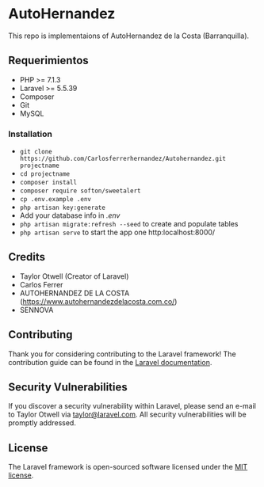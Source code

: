 # AutoHernandez 
This repo is implementaions of AutoHernandez de la Costa (Barranquilla).

## Requerimientos
* PHP >= 7.1.3
* Laravel >= 5.5.39
* Composer
* Git
* MySQL

### Installation ###

* `git clone https://github.com/Carlosferrerhernandez/Autohernandez.git projectname`
* `cd projectname`
* `composer install`
* `composer require softon/sweetalert`
* `cp .env.example .env`
* `php artisan key:generate`
* Add your database info in *.env*
* `php artisan migrate:refresh --seed` to create and populate tables
* `php artisan serve` to start the app one http:localhost:8000/

## Credits 
* Taylor Otwell (Creator of Laravel)
* Carlos Ferrer
* AUTOHERNANDEZ DE LA COSTA (https://www.autohernandezdelacosta.com.co/)
* SENNOVA



## Contributing

Thank you for considering contributing to the Laravel framework! The contribution guide can be found in the [Laravel documentation](https://laravel.com/docs/contributions).

## Security Vulnerabilities

If you discover a security vulnerability within Laravel, please send an e-mail to Taylor Otwell via [taylor@laravel.com](mailto:taylor@laravel.com). All security vulnerabilities will be promptly addressed.

## License

The Laravel framework is open-sourced software licensed under the [MIT license](https://opensource.org/licenses/MIT).
